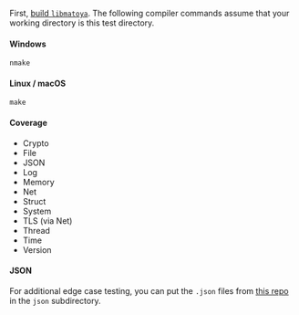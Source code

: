 First, [build `libmatoya`](https://github.com/matoya/libmatoya/wiki/Building). The following compiler commands assume that your working directory is this test directory.

#### Windows
```
nmake
```

#### Linux / macOS
```
make
````

#### Coverage
- Crypto
- File
- JSON
- Log
- Memory
- Net
- Struct
- System
- TLS (via Net)
- Thread
- Time
- Version

#### JSON

For additional edge case testing, you can put the `.json` files from [this repo](https://github.com/nst/JSONTestSuite/tree/master/test_parsing) in the `json` subdirectory.
